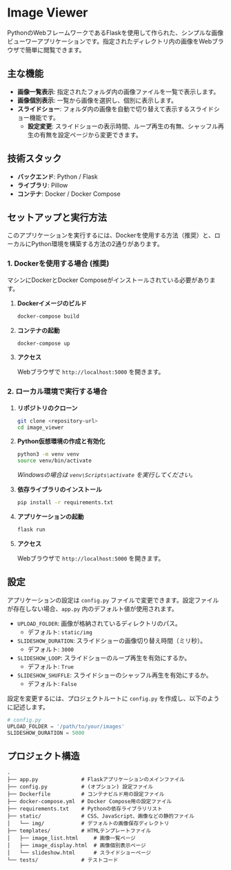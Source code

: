 # Image Viewer

PythonのWebフレームワークであるFlaskを使用して作られた、シンプルな画像ビューワーアプリケーションです。指定されたディレクトリ内の画像をWebブラウザで簡単に閲覧できます。

## 主な機能

- **画像一覧表示**: 指定されたフォルダ内の画像ファイルを一覧で表示します。
- **画像個別表示**: 一覧から画像を選択し、個別に表示します。
- **スライドショー**: フォルダ内の画像を自動で切り替えて表示するスライドショー機能です。
  - **設定変更**: スライドショーの表示時間、ループ再生の有無、シャッフル再生の有無を設定ページから変更できます。

## 技術スタック

- **バックエンド**: Python / Flask
- **ライブラリ**: Pillow
- **コンテナ**: Docker / Docker Compose

## セットアップと実行方法

このアプリケーションを実行するには、Dockerを使用する方法（推奨）と、ローカルにPython環境を構築する方法の2通りがあります。

### 1. Dockerを使用する場合 (推奨)

マシンにDockerとDocker Composeがインストールされている必要があります。

1. **Dockerイメージのビルド**

    ```bash
    docker-compose build
    ```

2. **コンテナの起動**

    ```bash
    docker-compose up
    ```

3. **アクセス**

    Webブラウザで `http://localhost:5000` を開きます。

### 2. ローカル環境で実行する場合

1. **リポジトリのクローン**

    ```bash
    git clone <repository-url>
    cd image_viewer
    ```

2. **Python仮想環境の作成と有効化**

    ```bash
    python3 -m venv venv
    source venv/bin/activate
    ```

    *Windowsの場合は `venv\Scripts\activate` を実行してください。*

3. **依存ライブラリのインストール**

    ```bash
    pip install -r requirements.txt
    ```

4. **アプリケーションの起動**

    ```bash
    flask run
    ```

5. **アクセス**

    Webブラウザで `http://localhost:5000` を開きます。

## 設定

アプリケーションの設定は `config.py` ファイルで変更できます。設定ファイルが存在しない場合、`app.py` 内のデフォルト値が使用されます。

- `UPLOAD_FOLDER`: 画像が格納されているディレクトリのパス。
  - デフォルト: `static/img`
- `SLIDESHOW_DURATION`: スライドショーの画像切り替え時間（ミリ秒）。
  - デフォルト: `3000`
- `SLIDESHOW_LOOP`: スライドショーのループ再生を有効にするか。
  - デフォルト: `True`
- `SLIDESHOW_SHUFFLE`: スライドショーのシャッフル再生を有効にするか。
  - デフォルト: `False`

設定を変更するには、プロジェクトルートに `config.py` を作成し、以下のように記述します。

```python
# config.py
UPLOAD_FOLDER = '/path/to/your/images'
SLIDESHOW_DURATION = 5000
```

## プロジェクト構造

```console
.
├── app.py              # Flaskアプリケーションのメインファイル
├── config.py           # (オプション) 設定ファイル
├── Dockerfile          # コンテナビルド用の設定ファイル
├── docker-compose.yml  # Docker Compose用の設定ファイル
├── requirements.txt    # Pythonの依存ライブラリリスト
├── static/             # CSS、JavaScript、画像などの静的ファイル
│   └── img/            # デフォルトの画像保存ディレクトリ
├── templates/          # HTMLテンプレートファイル
│   ├── image_list.html     # 画像一覧ページ
│   ├── image_display.html  # 画像個別表示ページ
│   └── slideshow.html      # スライドショーページ
└── tests/              # テストコード
```
